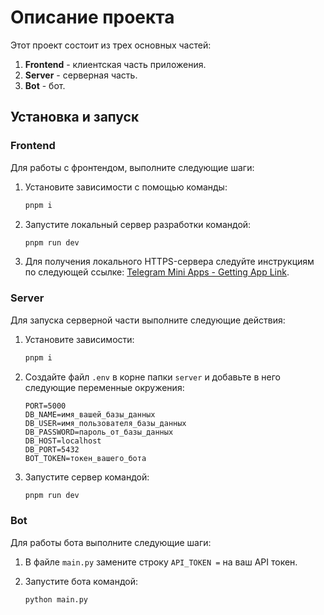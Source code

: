 # Описание проекта

Этот проект состоит из трех основных частей:

1. **Frontend** - клиентская часть приложения.
2. **Server** - серверная часть.
3. **Bot** - бот.

## Установка и запуск

### Frontend

Для работы с фронтендом, выполните следующие шаги:

1. Установите зависимости с помощью команды:

    ```bash
    pnpm i
    ```

2. Запустите локальный сервер разработки командой:

    ```bash
    pnpm run dev
    ```

3. Для получения локального HTTPS-сервера следуйте инструкциям по следующей ссылке: [Telegram Mini Apps - Getting App Link](https://docs.telegram-mini-apps.com/platform/getting-app-link#mkcert).

### Server

Для запуска серверной части выполните следующие действия:

1. Установите зависимости:

    ```bash
    pnpm i
    ```

2. Создайте файл `.env` в корне папки `server` и добавьте в него следующие переменные окружения:

    ```plaintext
    PORT=5000
    DB_NAME=имя_вашей_базы_данных
    DB_USER=имя_пользователя_базы_данных
    DB_PASSWORD=пароль_от_базы_данных
    DB_HOST=localhost
    DB_PORT=5432
    BOT_TOKEN=токен_вашего_бота
    ```

3. Запустите сервер командой:

    ```bash
    pnpm run dev
    ```

### Bot

Для работы бота выполните следующие шаги:

1. В файле `main.py` замените строку `API_TOKEN =` на ваш API токен.

2. Запустите бота командой:

    ```bash
    python main.py
    ```
